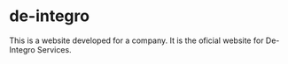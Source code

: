 # de-integro
This is a website developed for a company. It is the oficial website for De-Integro Services.

